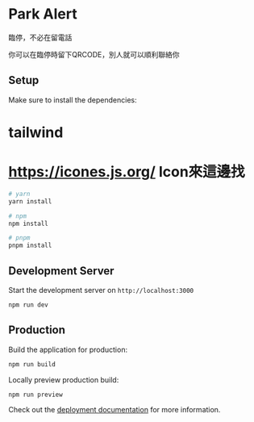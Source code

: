 # Park Alert
臨停，不必在留電話

你可以在臨停時留下QRCODE，別人就可以順利聯絡你

## Setup

Make sure to install the dependencies:
# tailwind
# https://icones.js.org/ Icon來這邊找
```bash
# yarn
yarn install

# npm
npm install

# pnpm
pnpm install
```

## Development Server

Start the development server on `http://localhost:3000`

```bash
npm run dev
```

## Production

Build the application for production:

```bash
npm run build
```

Locally preview production build:

```bash
npm run preview
```

Check out the [deployment documentation](https://nuxt.com/docs/getting-started/deployment) for more information.
